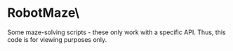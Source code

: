 # RobotMaze\
Some maze-solving scripts - these only work with a specific API. Thus, this code is for viewing purposes only.
